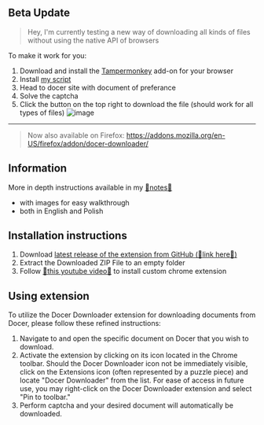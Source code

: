 ## Beta Update

>Hey, I'm currently testing a new way of downloading all kinds of files without using the native API of browsers

To make it work for you:

1. Download and install the [Tampermonkey](https://www.tampermonkey.net/) add-on for your browser
2. Install [my script](https://gist.github.com/seszele64/011bd8a049d11fc9579d93afafa0367c/raw/Docer%20Document%20Downloader.user.js)
3. Head to docer site with document of preferance
4. Solve the captcha
5. Click the button on the top right to download the file (should work for all types of files)
![image](https://github.com/user-attachments/assets/e8946632-f851-4677-8bf1-32ed5cf23705)

---

> Now also available on Firefox: https://addons.mozilla.org/en-US/firefox/addon/docer-downloader/

## Information

More in depth instructions available in my [🔗notes🔗](https://notes.szelewi.cz/projects/docer-downloader/docer-downloader)
- with images for easy walkthrough
- both in English and Polish

## Installation instructions

1. Download [latest release of the extension from GitHub (🔗link here🔗)](https://github.com/seszele64/docer-downloader/releases/latest)
2. Extract the Downloaded ZIP File to an empty folder
3. Follow [🎥this youtube video🎥](https://www.youtube.com/watch?v=oswjtLwCUqg) to install custom chrome extension

## Using extension

To utilize the Docer Downloader extension for downloading documents from Docer, please follow these refined instructions:

1. Navigate to and open the specific document on Docer that you wish to download.
2. Activate the extension by clicking on its icon located in the Chrome toolbar. Should the Docer Downloader icon not be immediately visible, click on the Extensions icon (often represented by a puzzle piece) and locate "Docer Downloader" from the list. For ease of access in future use, you may right-click on the Docer Downloader extension and select "Pin to toolbar."
3. Perform captcha and your desired document will automatically be downloaded.
